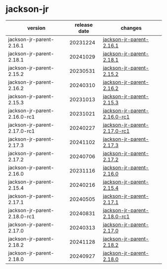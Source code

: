 # jackson-jr

|           version            | release date |                                  changes                                   |
|------------------------------|--------------|----------------------------------------------------------------------------|
| jackson-jr-parent-2.16.1     | 20231224     | [jackson-jr-parent-2.16.1](./jackson-jr-parent-2.16.1-20231224.md)         |
| jackson-jr-parent-2.18.1     | 20241029     | [jackson-jr-parent-2.18.1](./jackson-jr-parent-2.18.1-20241029.md)         |
| jackson-jr-parent-2.15.2     | 20230531     | [jackson-jr-parent-2.15.2](./jackson-jr-parent-2.15.2-20230531.md)         |
| jackson-jr-parent-2.16.2     | 20240310     | [jackson-jr-parent-2.16.2](./jackson-jr-parent-2.16.2-20240310.md)         |
| jackson-jr-parent-2.15.3     | 20231013     | [jackson-jr-parent-2.15.3](./jackson-jr-parent-2.15.3-20231013.md)         |
| jackson-jr-parent-2.16.0-rc1 | 20231021     | [jackson-jr-parent-2.16.0-rc1](./jackson-jr-parent-2.16.0-rc1-20231021.md) |
| jackson-jr-parent-2.17.0-rc1 | 20240227     | [jackson-jr-parent-2.17.0-rc1](./jackson-jr-parent-2.17.0-rc1-20240227.md) |
| jackson-jr-parent-2.17.3     | 20241102     | [jackson-jr-parent-2.17.3](./jackson-jr-parent-2.17.3-20241102.md)         |
| jackson-jr-parent-2.17.2     | 20240706     | [jackson-jr-parent-2.17.2](./jackson-jr-parent-2.17.2-20240706.md)         |
| jackson-jr-parent-2.16.0     | 20231116     | [jackson-jr-parent-2.16.0](./jackson-jr-parent-2.16.0-20231116.md)         |
| jackson-jr-parent-2.15.4     | 20240216     | [jackson-jr-parent-2.15.4](./jackson-jr-parent-2.15.4-20240216.md)         |
| jackson-jr-parent-2.17.1     | 20240505     | [jackson-jr-parent-2.17.1](./jackson-jr-parent-2.17.1-20240505.md)         |
| jackson-jr-parent-2.18.0-rc1 | 20240831     | [jackson-jr-parent-2.18.0-rc1](./jackson-jr-parent-2.18.0-rc1-20240831.md) |
| jackson-jr-parent-2.17.0     | 20240313     | [jackson-jr-parent-2.17.0](./jackson-jr-parent-2.17.0-20240313.md)         |
| jackson-jr-parent-2.18.2     | 20241128     | [jackson-jr-parent-2.18.2](./jackson-jr-parent-2.18.2-20241128.md)         |
| jackson-jr-parent-2.18.0     | 20240927     | [jackson-jr-parent-2.18.0](./jackson-jr-parent-2.18.0-20240927.md)         |

